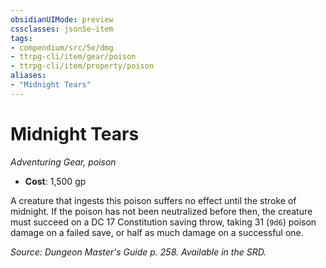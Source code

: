 ```yaml
---
obsidianUIMode: preview
cssclasses: json5e-item
tags:
- compendium/src/5e/dmg
- ttrpg-cli/item/gear/poison
- ttrpg-cli/item/property/poison
aliases: 
- "Midnight Tears"
---
```

# Midnight Tears
*Adventuring Gear, poison*  

- **Cost**: 1,500 gp

A creature that ingests this poison suffers no effect until the stroke of midnight. If the poison has not been neutralized before then, the creature must succeed on a DC 17 Constitution saving throw, taking 31 (`9d6`) poison damage on a failed save, or half as much damage on a successful one.

*Source: Dungeon Master's Guide p. 258. Available in the SRD.*